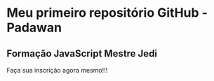 # Meu primeiro repositório GitHub - Padawan
## Formação JavaScript Mestre Jedi 

Faça sua inscrição agora mesmo!!!
